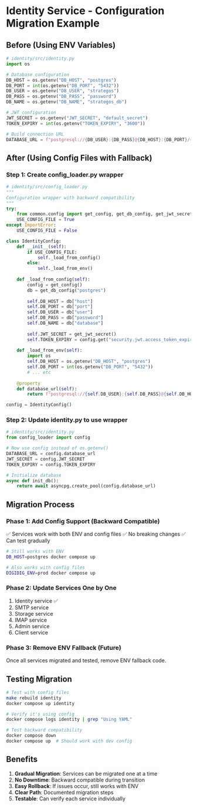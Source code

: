 # Identity Service - Configuration Migration Example

## Before (Using ENV Variables)

```python
# identity/src/identity.py
import os

# Database configuration
DB_HOST = os.getenv("DB_HOST", "postgres")
DB_PORT = int(os.getenv("DB_PORT", "5432"))
DB_USER = os.getenv("DB_USER", "strategos")
DB_PASS = os.getenv("DB_PASS", "password")
DB_NAME = os.getenv("DB_NAME", "strategos_db")

# JWT configuration
JWT_SECRET = os.getenv("JWT_SECRET", "default_secret")
TOKEN_EXPIRY = int(os.getenv("TOKEN_EXPIRY", "3600"))

# Build connection URL
DATABASE_URL = f"postgresql://{DB_USER}:{DB_PASS}@{DB_HOST}:{DB_PORT}/{DB_NAME}"
```

## After (Using Config Files with Fallback)

### Step 1: Create config_loader.py wrapper

```python
# identity/src/config_loader.py
"""
Configuration wrapper with backward compatibility
"""
try:
    from common.config import get_config, get_db_config, get_jwt_secret
    USE_CONFIG_FILE = True
except ImportError:
    USE_CONFIG_FILE = False

class IdentityConfig:
    def __init__(self):
        if USE_CONFIG_FILE:
            self._load_from_config()
        else:
            self._load_from_env()
    
    def _load_from_config(self):
        config = get_config()
        db = get_db_config("postgres")
        
        self.DB_HOST = db["host"]
        self.DB_PORT = db["port"]
        self.DB_USER = db["user"]
        self.DB_PASS = db["password"]
        self.DB_NAME = db["database"]
        
        self.JWT_SECRET = get_jwt_secret()
        self.TOKEN_EXPIRY = config.get("security.jwt.access_token_expire_minutes", 30) * 60
    
    def _load_from_env(self):
        import os
        self.DB_HOST = os.getenv("DB_HOST", "postgres")
        self.DB_PORT = int(os.getenv("DB_PORT", "5432"))
        # ... etc
    
    @property
    def database_url(self):
        return f"postgresql://{self.DB_USER}:{self.DB_PASS}@{self.DB_HOST}:{self.DB_PORT}/{self.DB_NAME}"

config = IdentityConfig()
```

### Step 2: Update identity.py to use wrapper

```python
# identity/src/identity.py
from config_loader import config

# Now use config instead of os.getenv()
DATABASE_URL = config.database_url
JWT_SECRET = config.JWT_SECRET
TOKEN_EXPIRY = config.TOKEN_EXPIRY

# Initialize database
async def init_db():
    return await asyncpg.create_pool(config.database_url)
```

## Migration Process

### Phase 1: Add Config Support (Backward Compatible)
✅ Services work with both ENV and config files
✅ No breaking changes
✅ Can test gradually

```bash
# Still works with ENV
DB_HOST=postgres docker compose up

# Also works with config files
DIGIDIG_ENV=prod docker compose up
```

### Phase 2: Update Services One by One
1. Identity service ✅
2. SMTP service
3. Storage service
4. IMAP service
5. Admin service
6. Client service

### Phase 3: Remove ENV Fallback (Future)
Once all services migrated and tested, remove ENV fallback code.

## Testing Migration

```bash
# Test with config files
make rebuild identity
docker compose up identity

# Verify it's using config
docker compose logs identity | grep "Using YAML"

# Test backward compatibility
docker compose down
docker compose up  # Should work with dev config
```

## Benefits

1. **Gradual Migration**: Services can be migrated one at a time
2. **No Downtime**: Backward compatible during transition
3. **Easy Rollback**: If issues occur, still works with ENV
4. **Clear Path**: Documented migration steps
5. **Testable**: Can verify each service individually

